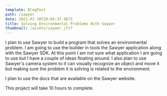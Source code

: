 ```yaml
---
template: BlogPost
path: /sawyer
date: 2021-01-30T20:04:37.967Z
title: Solving Environmental Problems With Sawyer
thumbnail: /assets/saywer.jfif
---
```

I plan to use Sawyer to build a program that solves an environmental problem. I am going to use the builder in tools the Sawyer application along with the Sawyer SDK. At this point I am not sure what application I am going to use but I have a couple of ideas floating around. I also plan to use Sawyer's camera system to it can visually recognize an object and move it but making sure the problem it is solving is related to the environment. 

I plan to use the docs that are available on the Sawyer website. 

This project will take 10 hours to complete.
